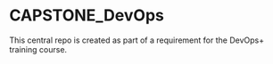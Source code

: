 # CAPSTONE_DevOps
This central repo is created as part of a requirement for the DevOps+ training course. 
